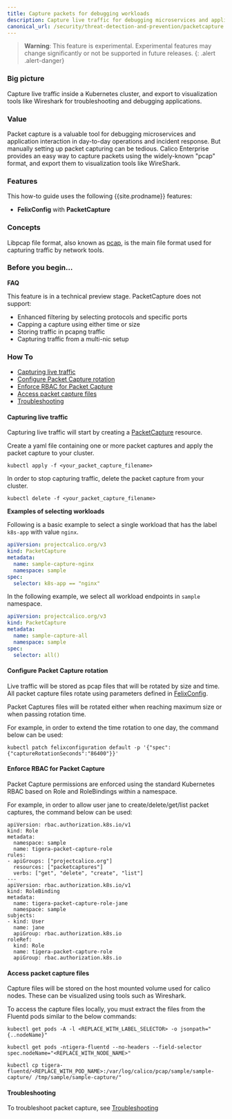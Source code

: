 ```yaml
---
title: Capture packets for debugging workloads
description: Capture live traffic for debugging microservices and application interaction.
canonical_url: /security/threat-detection-and-prevention/packetcapture
---
```

>**Warning**: This feature is experimental.  Experimental features may change significantly or not be supported in future releases.
{: .alert .alert-danger}

### Big picture

Capture live traffic inside a Kubernetes cluster, and export to visualization tools like Wireshark for troubleshooting and debugging applications.

### Value 

Packet capture is a valuable tool for debugging microservices and application interaction in day-to-day operations and incident response. But manually setting up packet capturing can be tedious. Calico Enterprise provides an easy way to capture packets using the widely-known "pcap" format, and export them to visualization tools like WireShark.

### Features

This how-to guide uses the following {{site.prodname}} features:

- **FelixConfig** with **PacketCapture**

### Concepts

Libpcap file format, also known as [pcap](https://wiki.wireshark.org/Development/LibpcapFileFormat), is the main file 
format used for capturing traffic by network tools.

### Before you begin...

**FAQ**

This feature is in a technical preview stage. PacketCapture does not support:

- Enhanced filtering by selecting protocols and specific ports
- Capping a capture using either time or size
- Storing traffic in pcapng traffic
- Capturing traffic from a multi-nic setup

### How To

- [Capturing live traffic](#capturing-live-traffic)
- [Configure Packet Capture rotation](#configure-packet-capture-rotation)
- [Enforce RBAC for Packet Capture](#enforce-rbac-for-packet-capture)
- [Access packet capture files](#access-packet-capture-files)
- [Troubleshooting](#troubleshooting)

#### Capturing live traffic

Capturing live traffic will start by creating a [PacketCapture]({{site.baseurl}}/reference/resources/packetcapture) resource.

Create a yaml file containing one or more packet captures and apply the packet capture to your cluster.

   ```shell
   kubectl apply -f <your_packet_capture_filename>
   ```
In order to stop capturing traffic, delete the packet capture from your cluster.

   ```shell
   kubectl delete -f <your_packet_capture_filename>
   ```
**Examples of selecting workloads**

Following is a basic example to select a single workload that has the label `k8s-app` with value `nginx`.

```yaml
apiVersion: projectcalico.org/v3
kind: PacketCapture
metadata:
  name: sample-capture-nginx
  namespace: sample
spec:
  selector: k8s-app == "nginx"
```

In the following example, we select all workload endpoints in `sample` namespace.

```yaml
apiVersion: projectcalico.org/v3
kind: PacketCapture
metadata:
  name: sample-capture-all
  namespace: sample
spec:
  selector: all()
```

#### Configure Packet Capture rotation

Live traffic will be stored as pcap files that will be rotated by size and time. All packet capture files rotate using
parameters defined in [FelixConfig]({{site.baseurl}}/reference/resources/felixconfig).

Packet Captures files will be rotated either when reaching maximum size or when passing rotation time.

For example, in order to extend the time rotation to one day, the command below can be used:

   ```shell
   kubectl patch felixconfiguration default -p '{"spec":{"captureRotationSeconds":"86400"}}'
   ```
#### Enforce RBAC for Packet Capture

Packet Capture permissions are enforced using the standard Kubernetes RBAC based on Role and RoleBindings within a namespace.

For example, in order to allow user jane to create/delete/get/list packet captures, the command below can be used:
 
```
apiVersion: rbac.authorization.k8s.io/v1
kind: Role
metadata:
  namespace: sample
  name: tigera-packet-capture-role
rules:
- apiGroups: ["projectcalico.org"] 
  resources: ["packetcaptures"]
  verbs: ["get", "delete", "create", "list"]
---
apiVersion: rbac.authorization.k8s.io/v1
kind: RoleBinding
metadata:
  name: tigera-packet-capture-role-jane
  namespace: sample
subjects:
- kind: User
  name: jane
  apiGroup: rbac.authorization.k8s.io
roleRef:
  kind: Role
  name: tigera-packet-capture-role
  apiGroup: rbac.authorization.k8s.io
```

#### Access packet capture files

Capture files will be stored on the host mounted volume used for calico nodes. These can be visualized using tools such as Wireshark.

To access the capture files locally, you must extract the files from the Fluentd pods similar to the below commands:

   ```shell
   kubectl get pods -A -l <REPLACE_WITH_LABEL_SELECTOR> -o jsonpath="{..nodeName}"
   ```

   ```shell
   kubectl get pods -ntigera-fluentd --no-headers --field-selector spec.nodeName="<REPLACE_WITH_NODE_NAME>"
   ```

   ```shell
   kubectl cp tigera-fluentd/<REPLACE_WITH_POD_NAME>:/var/log/calico/pcap/sample/sample-capture/ /tmp/sample/sample-capture/"
   ```

#### Troubleshooting

To troubleshoot packet capture, see [Troubleshooting]({{site.baseurl}}/maintenance/troubleshoot/troubleshooting)
